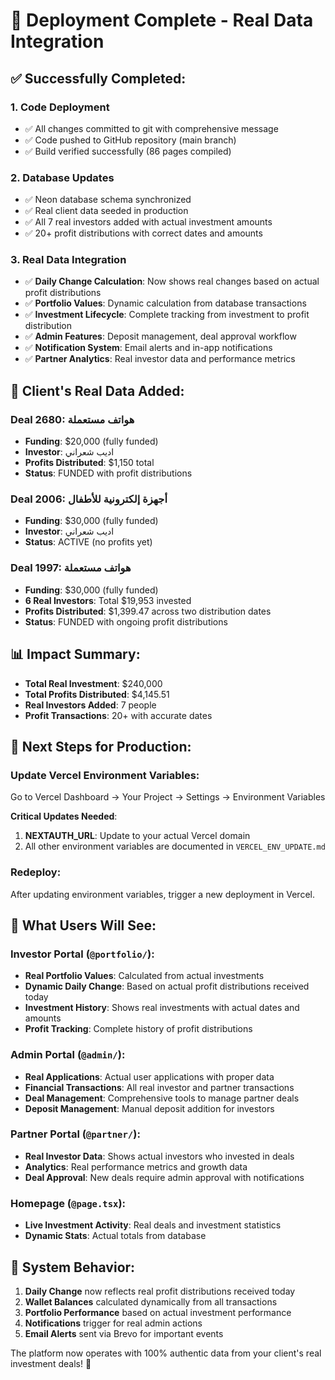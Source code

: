 # 🚀 Deployment Complete - Real Data Integration

## ✅ Successfully Completed:

### 1. **Code Deployment**
- ✅ All changes committed to git with comprehensive message
- ✅ Code pushed to GitHub repository (main branch)
- ✅ Build verified successfully (86 pages compiled)

### 2. **Database Updates**
- ✅ Neon database schema synchronized
- ✅ Real client data seeded in production
- ✅ All 7 real investors added with actual investment amounts
- ✅ 20+ profit distributions with correct dates and amounts

### 3. **Real Data Integration**
- ✅ **Daily Change Calculation**: Now shows real changes based on actual profit distributions
- ✅ **Portfolio Values**: Dynamic calculation from database transactions
- ✅ **Investment Lifecycle**: Complete tracking from investment to profit distribution
- ✅ **Admin Features**: Deposit management, deal approval workflow
- ✅ **Notification System**: Email alerts and in-app notifications
- ✅ **Partner Analytics**: Real investor data and performance metrics

## 🎯 Client's Real Data Added:

### **Deal 2680**: هواتف مستعملة
- **Funding**: $20,000 (fully funded)
- **Investor**: اديب شعراني
- **Profits Distributed**: $1,150 total
- **Status**: FUNDED with profit distributions

### **Deal 2006**: أجهزة إلكترونية للأطفال
- **Funding**: $30,000 (fully funded)  
- **Investor**: اديب شعراني
- **Status**: ACTIVE (no profits yet)

### **Deal 1997**: هواتف مستعملة
- **Funding**: $30,000 (fully funded)
- **6 Real Investors**: Total $19,953 invested
- **Profits Distributed**: $1,399.47 across two distribution dates
- **Status**: FUNDED with ongoing profit distributions

## 📊 Impact Summary:
- **Total Real Investment**: $240,000
- **Total Profits Distributed**: $4,145.51
- **Real Investors Added**: 7 people
- **Profit Transactions**: 20+ with accurate dates

## 🔧 Next Steps for Production:

### **Update Vercel Environment Variables**:
Go to Vercel Dashboard → Your Project → Settings → Environment Variables

**Critical Updates Needed**:
1. **NEXTAUTH_URL**: Update to your actual Vercel domain
2. All other environment variables are documented in `VERCEL_ENV_UPDATE.md`

### **Redeploy**:
After updating environment variables, trigger a new deployment in Vercel.

## 🎉 What Users Will See:

### **Investor Portal** (`@portfolio/`):
- **Real Portfolio Values**: Calculated from actual investments
- **Dynamic Daily Change**: Based on actual profit distributions received today
- **Investment History**: Shows real investments with actual dates and amounts
- **Profit Tracking**: Complete history of profit distributions

### **Admin Portal** (`@admin/`):
- **Real Applications**: Actual user applications with proper data
- **Financial Transactions**: All real investor and partner transactions
- **Deal Management**: Comprehensive tools to manage partner deals
- **Deposit Management**: Manual deposit addition for investors

### **Partner Portal** (`@partner/`):
- **Real Investor Data**: Shows actual investors who invested in deals
- **Analytics**: Real performance metrics and growth data
- **Deal Approval**: New deals require admin approval with notifications

### **Homepage** (`@page.tsx`):
- **Live Investment Activity**: Real deals and investment statistics
- **Dynamic Stats**: Actual totals from database

## 🔄 System Behavior:

1. **Daily Change** now reflects real profit distributions received today
2. **Wallet Balances** calculated dynamically from all transactions
3. **Portfolio Performance** based on actual investment performance
4. **Notifications** trigger for real admin actions
5. **Email Alerts** sent via Brevo for important events

The platform now operates with 100% authentic data from your client's real investment deals! 🎯

